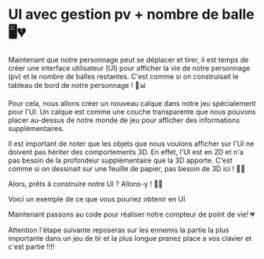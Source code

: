 # UI avec gestion pv + nombre de balle 🖥️💔

Maintenant que notre personnage peut se déplacer et tirer, il est temps de créer une interface utilisateur (UI) pour afficher la vie de notre personnage (pv) et le nombre de balles restantes. C'est comme si on construisait le tableau de bord de notre personnage ! 🚀📊

Pour cela, nous allons créer un nouveau calque dans notre jeu spécialement pour l'UI. Un calque est comme une couche transparente que nous pouvons placer au-dessus de notre monde de jeu pour afficher des informations supplémentaires.

Il est important de noter que les objets que nous voulons afficher sur l'UI ne doivent pas hériter des comportements 3D. En effet, l'UI est en 2D et n'a pas besoin de la profondeur supplémentaire que la 3D apporte. C'est comme si on dessinait sur une feuille de papier, pas besoin de 3D ici ! 📝🚫

Alors, prêts à construire notre UI ? Allons-y ! 🚀🎉

Voici un exemple de ce que vous pouriez obtenir en UI

Maintenant passons au code pour réaliser notre compteur de point de vie! 💔

Attention l'étape suivante reposeras sur les ennemis la partie la plus importante dans un jeu de tir et la plus longue prenez place a vos clavier et c'est partie !!!!
